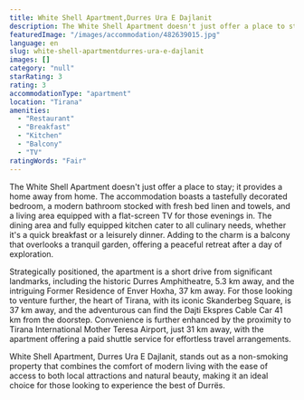 ```yaml
---
title: White Shell Apartment,Durres Ura E Dajlanit
description: The White Shell Apartment doesn't just offer a place to stay; it provides a home away from home. The accommodation boasts a tastefully decorated bedroom, a mode
featuredImage: "/images/accommodation/482639015.jpg"
language: en
slug: white-shell-apartmentdurres-ura-e-dajlanit
images: []
category: "null"
starRating: 3
rating: 3
accommodationType: "apartment"
location: "Tirana"
amenities:
  - "Restaurant"
  - "Breakfast"
  - "Kitchen"
  - "Balcony"
  - "TV"
ratingWords: "Fair"
---
```


The White Shell Apartment doesn't just offer a place to stay; it provides a home away from home. The accommodation boasts a tastefully decorated bedroom, a modern bathroom stocked with fresh bed linen and towels, and a living area equipped with a flat-screen TV for those evenings in. The dining area and fully equipped kitchen cater to all culinary needs, whether it's a quick breakfast or a leisurely dinner. Adding to the charm is a balcony that overlooks a tranquil garden, offering a peaceful retreat after a day of exploration.

Strategically positioned, the apartment is a short drive from significant landmarks, including the historic Durres Amphitheatre, 5.3 km away, and the intriguing Former Residence of Enver Hoxha, 37 km away. For those looking to venture further, the heart of Tirana, with its iconic Skanderbeg Square, is 37 km away, and the adventurous can find the Dajti Ekspres Cable Car 41 km from the doorstep. Convenience is further enhanced by the proximity to Tirana International Mother Teresa Airport, just 31 km away, with the apartment offering a paid shuttle service for effortless travel arrangements.

White Shell Apartment, Durres Ura E Dajlanit, stands out as a non-smoking property that combines the comfort of modern living with the ease of access to both local attractions and natural beauty, making it an ideal choice for those looking to experience the best of Durrës.

